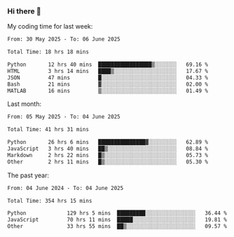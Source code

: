 ### Hi there 👋

My coding time for last week:

<!--START_SECTION:week-->

```txt
From: 30 May 2025 - To: 06 June 2025

Total Time: 18 hrs 18 mins

Python       12 hrs 40 mins  █████████████████▒░░░░░░░   69.16 %
HTML         3 hrs 14 mins   ████▒░░░░░░░░░░░░░░░░░░░░   17.67 %
JSON         47 mins         █░░░░░░░░░░░░░░░░░░░░░░░░   04.33 %
Bash         21 mins         ▓░░░░░░░░░░░░░░░░░░░░░░░░   02.00 %
MATLAB       16 mins         ▒░░░░░░░░░░░░░░░░░░░░░░░░   01.49 %
```

<!--END_SECTION:week-->

Last month:

<!--START_SECTION:month-->

```txt
From: 05 May 2025 - To: 04 June 2025

Total Time: 41 hrs 31 mins

Python       26 hrs 6 mins   ███████████████▓░░░░░░░░░   62.89 %
JavaScript   3 hrs 40 mins   ██▒░░░░░░░░░░░░░░░░░░░░░░   08.84 %
Markdown     2 hrs 22 mins   █▒░░░░░░░░░░░░░░░░░░░░░░░   05.73 %
Other        2 hrs 11 mins   █▒░░░░░░░░░░░░░░░░░░░░░░░   05.30 %
```

<!--END_SECTION:month-->

The past year:

<!--START_SECTION:year-->

```txt
From: 04 June 2024 - To: 04 June 2025

Total Time: 354 hrs 15 mins

Python             129 hrs 5 mins  █████████░░░░░░░░░░░░░░░░   36.44 %
JavaScript         70 hrs 11 mins  █████░░░░░░░░░░░░░░░░░░░░   19.81 %
Other              33 hrs 55 mins  ██▒░░░░░░░░░░░░░░░░░░░░░░   09.57 %
```

<!--END_SECTION:year-->
